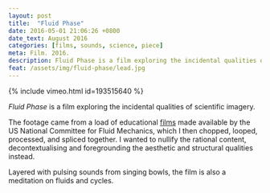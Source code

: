 ```yaml
---
layout: post
title:  "Fluid Phase"
date: 2016-05-01 21:06:26 +0800
date_text: August 2016
categories: [films, sounds, science, piece]
meta: Film. 2016.
description: Fluid Phase is a film exploring the incidental qualities of scientific imagery.
feat: /assets/img/fluid-phase/lead.jpg
---
```


{% include vimeo.html id=193515640 %}

_Fluid Phase_ is a film exploring the incidental qualities of scientific imagery.

<!--more-->

The footage came from a load of educational [films](http://web.mit.edu/hml/ncfmf.html) made available by the US National Committee for Fluid Mechanics, which I then chopped, looped, processed, and spliced together. I wanted to nullify the rational content, decontextualising and foregrounding the aesthetic and structural qualities instead.

Layered with pulsing sounds from singing bowls, the film is also a meditation on fluids and cycles.
